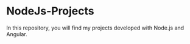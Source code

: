 # NodeJs-Projects
In this repository, you will find my projects developed with Node.js and Angular.
